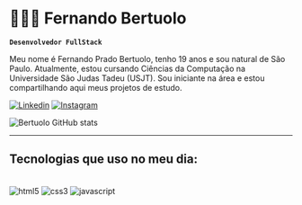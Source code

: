 # 👨🏻‍💻 Fernando Bertuolo

**`Desenvolvedor FullStack`**

Meu nome é Fernando Prado Bertuolo, tenho 19 anos e sou natural de São Paulo. Atualmente, estou cursando Ciências da Computação na Universidade São Judas Tadeu (USJT). Sou iniciante na área e estou compartilhando aqui meus projetos de estudo.

[![Linkedin](https://img.shields.io/badge/LinkedIn-0077B5?style=for-the-badge&logo=linkedin&logoColor=white)](https://www.linkedin.com/in/fernando-prado-bertuolo-b74483345/)
[![Instagram](https://img.shields.io/badge/Instagram-AB2B28?style=for-the-badge&logo=instagram&logoColor=white)](https://www.instagram.com/fehpradob_/)

![Bertuolo GitHub stats](https://github-readme-stats.vercel.app/api?username=devbertuolo&show_icons=true&theme=graywhite )

---

## Tecnologias que uso no meu dia:

<div style="display: inline_block"><br/>
    <img align="center" alt="html5" src="https://img.shields.io/badge/HTML5-E34F26?style=for-the-badge&logo=html5&logoColor=white" />
    <img align="center" alt="css3" src="https://img.shields.io/badge/CSS3-1572B6?style=for-the-badge&logo=css3&logoColor=white" />
    <img align="center" alt="javascript" src="https://img.shields.io/badge/JavaScript-323330?style=for-the-badge&logo=javascript&logoColor=F7DF1Ee" />
</div>
